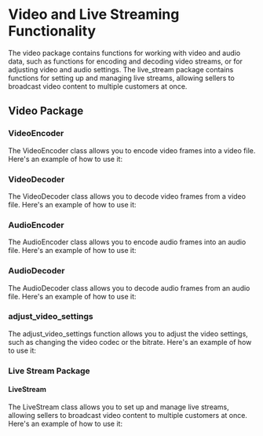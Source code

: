 # Video and Live Streaming Functionality

The video package contains functions for working with video and audio data, such as functions for encoding and decoding video streams, or for adjusting video and audio settings. The live_stream package contains functions for setting up and managing live streams, allowing sellers to broadcast video content to multiple customers at once.

## Video Package

### VideoEncoder

The VideoEncoder class allows you to encode video frames into a video file. Here's an example of how to use it:

### VideoDecoder

The VideoDecoder class allows you to decode video frames from a video file. Here's an example of how to use it:

### AudioEncoder

The AudioEncoder class allows you to encode audio frames into an audio file. Here's an example of how to use it:

### AudioDecoder

The AudioDecoder class allows you to decode audio frames from an audio file. Here's an example of how to use it:

### adjust_video_settings

The adjust_video_settings function allows you to adjust the video settings, such as changing the video codec or the bitrate. Here's an example of how to use it:

### Live Stream Package

#### LiveStream

The LiveStream class allows you to set up and manage live streams, allowing sellers to broadcast video content to multiple customers at once. Here's an example of how to use it:
